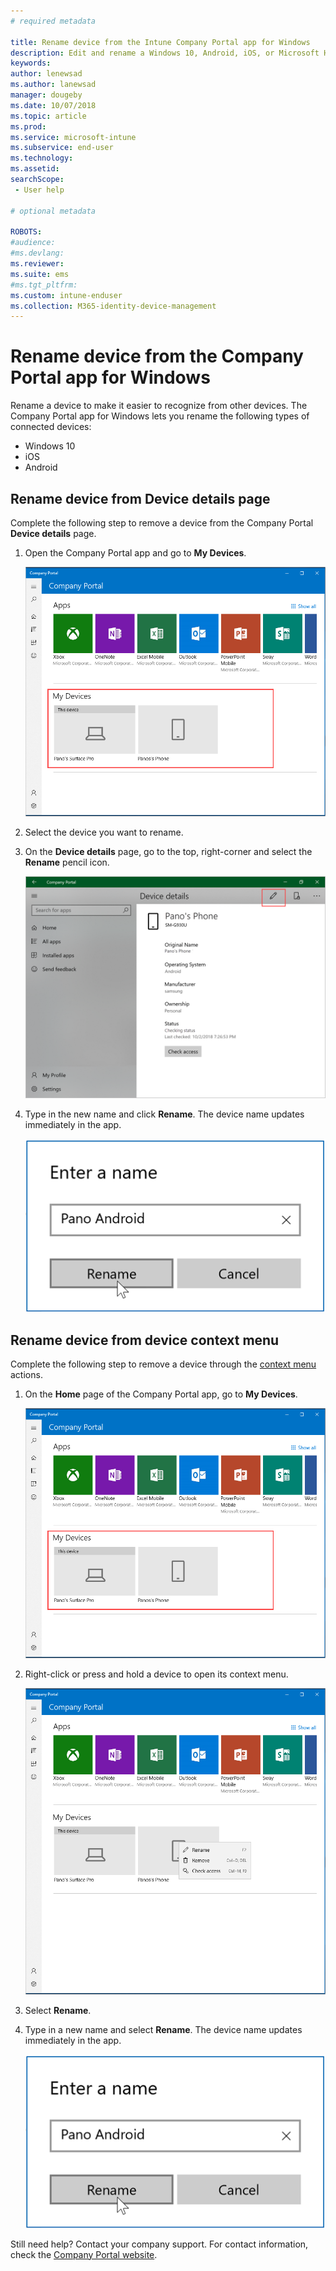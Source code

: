 ```yaml
---
# required metadata

title: Rename device from the Intune Company Portal app for Windows 
description: Edit and rename a Windows 10, Android, iOS, or Microsoft HoloLens device in the Intune Company portal app for Windows
keywords:
author: lenewsad
ms.author: lanewsad
manager: dougeby
ms.date: 10/07/2018
ms.topic: article
ms.prod:
ms.service: microsoft-intune
ms.subservice: end-user
ms.technology:
ms.assetid: 
searchScope:
 - User help

# optional metadata

ROBOTS:  
#audience:
#ms.devlang:
ms.reviewer: 
ms.suite: ems
#ms.tgt_pltfrm:
ms.custom: intune-enduser
ms.collection: M365-identity-device-management
---
```


# Rename device from the Company Portal app for Windows
Rename a device to make it easier to recognize from other devices. The Company Portal app for Windows lets you rename the following types of connected devices:  
* Windows 10
* iOS
* Android  

## Rename device from **Device details** page  
Complete the following step to remove a device from the Company Portal **Device details** page. 

1. Open the Company Portal app and go to **My Devices**.  

    ![Example screenshot of the Company Portal app for Windows, Home page, highlighting the My Devices section.](./media/1809_CheckAccess_Context_Select_Device.png)  
2. Select the device you want to rename.
3. On the **Device details** page, go to the top, right-corner and select the **Rename** pencil icon.  

     ![Example screenshot of the Company Portal app for Windows, Device details page, highlighting the Rename pencil icon.](./media/1809_Rename_CPapp_Windows_icon.png) 
4. Type in the new name and click **Rename**. The device name updates immediately in the app.  

     ![Example screenshot of the Company Portal app for Windows, Device details page, Rename popup field.](./media/1808_RenameApp_Popup.png)  

## Rename device from device context menu  
Complete the following step to remove a device through the [context menu](https://docs.microsoft.com//windows/uwp/design/controls-and-patterns/menus) actions.  

1. On the **Home** page of the Company Portal app, go to **My Devices**.

    ![Example screenshot of the Company Portal app for Windows, Home page, highlighting the My Devices section.](./media/1809_CheckAccess_Context_Select_Device.png)  
2. Right-click or press and hold a device to open its context menu.  

    ![Example screenshot of the Company Portal app for Windows, Home page. Device context menu is visible in the **My Devices** section of the page and shows "Rename", "Remove", and "Check access" actions.](./media/1809_DeviceContextMenu_Windows_CP.png)    
3. Select **Rename**.  
4. Type in a new name and select **Rename**. The device name updates immediately in the app.  

     ![Example screenshot of the Company Portal app for Windows, Home page. Rename popup field appears over device where user can type in new name and click Rename or Cancel.](./media/1808_RenameApp_Popup.png)  

Still need help? Contact your company support. For contact information, check the [Company Portal website](https://go.microsoft.com/fwlink/?linkid=2010980).

